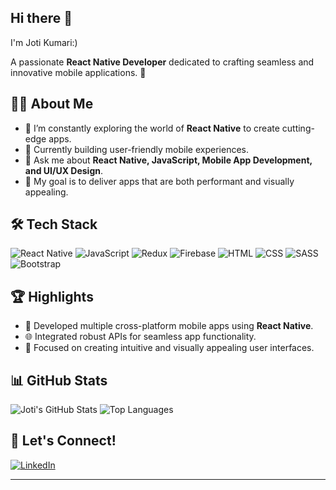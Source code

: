## Hi there 👋

I'm Joti Kumari:)

A passionate **React Native Developer** dedicated to crafting seamless and innovative mobile applications. 🚀

## 👩‍💻 About Me
- 🌱 I’m constantly exploring the world of **React Native** to create cutting-edge apps.
- 🔭 Currently building user-friendly mobile experiences.
- 💬 Ask me about **React Native, JavaScript, Mobile App Development, and UI/UX Design**.
- 🎯 My goal is to deliver apps that are both performant and visually appealing.

## 🛠 Tech Stack
![React Native](https://img.shields.io/badge/React%20Native-20232A?style=for-the-badge&logo=react&logoColor=61DAFB)
![JavaScript](https://img.shields.io/badge/JavaScript-323330?style=for-the-badge&logo=javascript&logoColor=F7DF1E)
![Redux](https://img.shields.io/badge/Redux-764ABC?style=for-the-badge&logo=redux&logoColor=white)
![Firebase](https://img.shields.io/badge/Firebase-FFCA28?style=for-the-badge&logo=firebase&logoColor=black)
![HTML](https://img.shields.io/badge/HTML-5-orange?style=for-the-badge&logo=html5&logoColor=white)
![CSS](https://img.shields.io/badge/CSS-3-blue?style=for-the-badge&logo=css3&logoColor=white)
![SASS](https://img.shields.io/badge/SASS-CC6699?style=for-the-badge&logo=sass&logoColor=white)
![Bootstrap](https://img.shields.io/badge/Bootstrap-563D7C?style=for-the-badge&logo=bootstrap&logoColor=white)

## 🏆 Highlights
- 📱 Developed multiple cross-platform mobile apps using **React Native**.
- 🌐 Integrated robust APIs for seamless app functionality.
- 🎨 Focused on creating intuitive and visually appealing user interfaces.


## 📊 GitHub Stats
![Joti's GitHub Stats](https://github-readme-stats.vercel.app/api?username=jotilohana&show_icons=true&theme=radical)
![Top Languages](https://github-readme-stats.vercel.app/api/top-langs/?username=jotilohana&layout=compact&theme=radical)


## 🤝 Let's Connect!
[![LinkedIn](https://img.shields.io/badge/LinkedIn-0077B5?style=for-the-badge&logo=linkedin&logoColor=white)](https://www.linkedin.com/in/joti-l-36920818a/)

---

